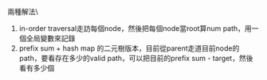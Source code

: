 兩種解法\
1. in-order traversal走訪每個node，然後把每個node當root算num path，用一個全局變數來記錄
2. prefix sum + hash map 的二元樹版本，目前從parent走道目前node的path，要看存在多少的valid path，可以把目前的prefix sum - target，然後看有多少個
